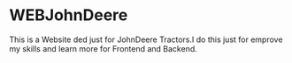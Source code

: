 # WEBJohnDeere
This is a Website ded just for JohnDeere Tractors.I do this just for emprove my skills and learn more for Frontend and Backend. 